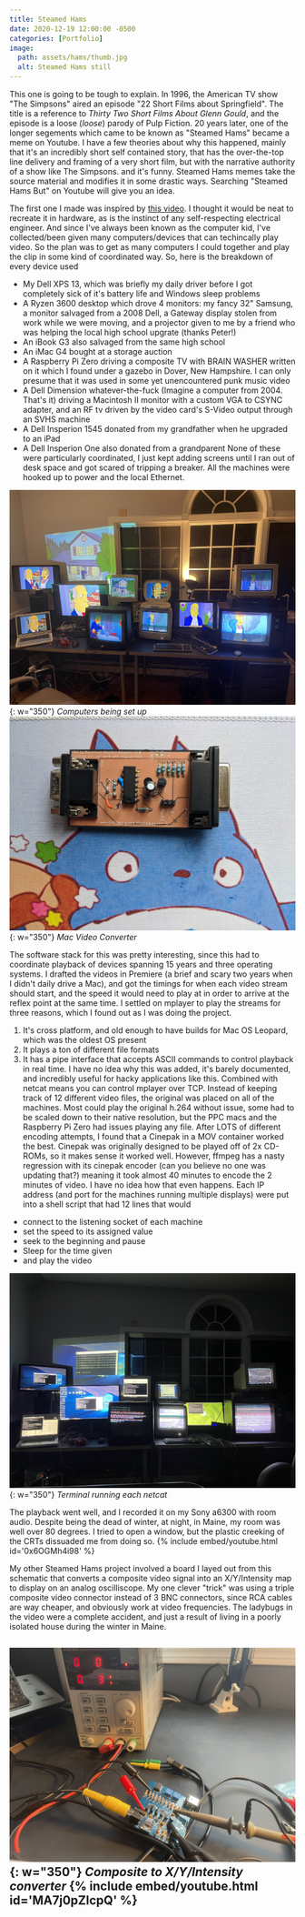 ```yaml
---
title: Steamed Hams
date: 2020-12-19 12:00:00 -0500
categories: [Portfolio]
image:
  path: assets/hams/thumb.jpg
  alt: Steamed Hams still
---
```

This one is going to be tough to explain. In 1996, the American TV show "The Simpsons" aired an episode "22 Short Films about Springfield". The title is a reference to _Thirty Two Short Films About Glenn Gould_, and the episode is a loose (_loose_) parody of Pulp Fiction. 20 years later, one of the longer segements which came to be known as "Steamed Hams" became a meme on Youtube. I have a few theories about why this happened, mainly that it's an incredibly short self contained story, that has the over-the-top line delivery and framing of a very short film, but with the narrative authority of a show like The Simpsons. and it's funny. Steamed Hams memes take the source material and modifies it in some drastic ways. Searching "Steamed Hams But" on Youtube will give you an idea.

The first one I made was inspired by [this video](https://www.youtube.com/watch?v=P0ZfgYvAP3A). I thought it would be neat to recreate it in hardware, as is the instinct of any self-respecting electrical engineer. And since I've always been known as the computer kid, I've collected/been given many computers/devices that can techincally play video. So the plan was to get as many computers I could together and play the clip in some kind of coordinated way. So, here is the breakdown of every device used
- My Dell XPS 13, which was briefly my daily driver before I got completely sick of it's battery life and Windows sleep problems
- A Ryzen 3600 desktop which drove 4 monitors: my fancy 32" Samsung, a monitor salvaged from a 2008 Dell, a Gateway display stolen from work while we were moving, and a projector given to me by a friend who was helping the local high school upgrate (thanks Peter!)
- An iBook G3 also salvaged from the same high school
- An iMac G4 bought at a storage auction
- A Raspberry Pi Zero driving a composite TV with BRAIN WASHER written on it which I found under a gazebo in Dover, New Hampshire. I can only presume that it was used in some yet unencountered punk music video
- A Dell Dimension whatever-the-fuck (Imagine a computer from 2004. That's it) driving a Macintosh II monitor with a custom VGA to CSYNC adapter, and an RF tv driven by the video card's S-Video output through an SVHS machine
- A Dell Insperion 1545 donated from my grandfather when he upgraded to an iPad
- A Dell Insperion One also donated from a grandparent
None of these were particularly coordinated, I just kept adding screens until I ran out of desk space and got scared of tripping a breaker. All the machines were hooked up to power and the local Ethernet.

![Computers being set up](assets/hams/lightson.jpg){: w="350"}
_Computers being set up_
![Mac Video Converter](assets/hams/vgaconv.jpg){: w="350"}
_Mac Video Converter_

The software stack for this was pretty interesting, since this had to coordinate playback of devices spanning 15 years and three operating systems. I drafted the videos in Premiere (a brief and scary two years when I didn't daily drive a Mac), and got the timings for when each video stream should start, and the speed it would need to play at in order to arrive at the reflex point at the same time. I settled on mplayer to play the streams for three reasons, which I found out as I was doing the project.
1. It's cross platform, and old enough to have builds for Mac OS Leopard, which was the oldest OS present
2. It plays a ton of different file formats 
3. It has a pipe interface that accepts ASCII commands to control playback in real time. I have no idea why this was added, it's barely documented, and incredibly useful for hacky applications like this. Combined with netcat means you can control mplayer over TCP.
Instead of keeping track of 12 different video files, the original was placed on all of the machines. Most could play the original h.264 without issue, some had to be scaled down to their native resolution, but the PPC macs and the Raspberry Pi Zero had issues playing any file. After LOTS of different encoding attempts, I found that a Cinepak in a MOV container worked the best. Cinepak was originally designed to be played off of 2x CD-ROMs, so it makes sense it worked well. However, ffmpeg has a nasty regression with its cinepak encoder (can you believe no one was updating that?) meaning it took almost 40 minutes to encode the 2 minutes of video. I have no idea how that even happens. Each IP address (and port for the machines running multiple displays) were put into a shell script that had 12 lines that would 
- connect to the listening socket of each machine
- set the speed to its assigned value
- seek to the beginning and pause
- Sleep for the time given
- and play the video

![Terminal running each netcat](assets/hams/lightsoff.jpg){: w="350"}
_Terminal running each netcat_

The playback went well, and I recorded it on my Sony a6300 with room audio. Despite being the dead of winter, at night, in Maine, my room was well over 80 degrees. I tried to open a window, but the plastic creeking of the CRTs dissuaded me from doing so.
{% include embed/youtube.html id='0x6OGMh4i98' %}

My other Steamed Hams project involved a board I layed out from this schematic that converts a composite video signal into an X/Y/Intensity map to display on an analog oscilliscope. My one clever "trick" was using a triple composite video connector instead of 3 BNC connectors, since RCA cables are way cheaper, and obviously work at video frequencies. The ladybugs in the video were a complete accident, and just a result of living in a poorly isolated house during the winter in Maine.

![Composite to X/Y/Intensity converter](assets/hams/compconv.jpg){: w="350"}
_Composite to X/Y/Intensity converter_
{% include embed/youtube.html id='MA7j0pZlcpQ' %}
- 